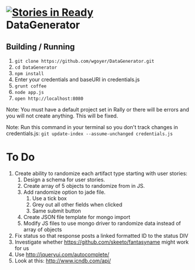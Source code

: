 [![Stories in Ready](https://badge.waffle.io/wgoyer/DataGenerator.png)](http://waffle.io/wgoyer/DataGenerator)  
DataGenerator
=============

Building / Running
------------------

1.  `git clone https://github.com/wgoyer/DataGenerator.git`
2.  `cd DataGenerator`
3.  `npm install`
4.  Enter your credentials and baseURI in credentials.js
5.  `grunt coffee`
6.  `node app.js`
7.  `open http://localhost:8080`

Note: You must have a default project set in Rally or there will be errors and you will not create anything.  This will be fixed.

Note: Run this command in your terminal so you don't track changes in credentials.js: `git update-index --assume-unchanged credentials.js`

To Do
=============

1.  Create ability to randomize each artifact type starting with user stories: 
	1.	Design a schema for user stories.
	2.  Create array of 5 objects to randomize from in JS.
	3.  Add randomize option to jade file.
		1.  Use a tick box
		2.  Grey out all other fields when clicked
		3.  Same submit button
	4.  Create JSON file template for mongo import
	5.  Modify JS files to use mongo driver to randomize data instead of array of objects
2.  Fix status so that response posts a linked formatted ID to the status DIV
3.  Investigate whether https://github.com/skeeto/fantasyname might work for us
4.  Use http://jqueryui.com/autocomplete/
5.  Look at this: http://www.icndb.com/api/
